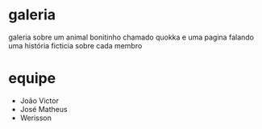 # galeria 

galeria sobre um animal bonitinho chamado quokka e uma pagina falando uma história ficticia sobre cada membro

# equipe 

- João Victor
- José Matheus
- Werisson
